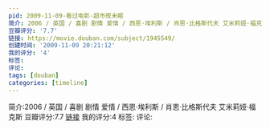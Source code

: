 ```yaml
---
pid: 2009-11-09-看过电影-超市夜未眠
简介: 2006 / 英国 / 喜剧 剧情 爱情 / 西恩·埃利斯 / 肖恩·比格斯代夫 艾米莉娅·福克斯
豆瓣评分: '7.7'
链接: https://movie.douban.com/subject/1945549/
创建时间: '2009-11-09 20:21:12'
我的评分: '4'
标签:
评论:
tags: [douban]
categories: [timeline]
---
```

简介:2006 / 英国 / 喜剧 剧情 爱情 / 西恩·埃利斯 / 肖恩·比格斯代夫 艾米莉娅·福克斯
豆瓣评分:7.7
[链接](https://movie.douban.com/subject/1945549/)
我的评分:4
标签:
评论:
